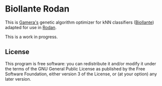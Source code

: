 # Biollante Rodan

This is [Gamera's](https://gamera.informatik.hsnr.de/) genetic algorithm optimizer for kNN classifiers ([Biollante](https://gamera.informatik.hsnr.de/docs/gamera-docs/ga_optimization.html#user-interface-biollante)) adapted for use in [Rodan](http://ddmal.music.mcgill.ca/Rodan/).

This is a work in progress.

## License

This program is free software: you can redistribute it and/or modify it under the terms of the GNU General Public License as published by the Free Software Foundation, either version 3 of the License, or (at your option) any later version.
